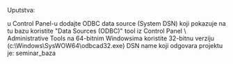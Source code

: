 Uputstva:

u Control Panel-u dodajte ODBC data source (System DSN) koji pokazuje na tu bazu
koristite "Data Sources (ODBC)" tool iz Control Panel \ Administrative Tools
na 64-bitnim Windowsima koristite 32-bitnu verziju (c:\Windows\SysWOW64\odbcad32.exe)
DSN name koji odgovara projektu je: seminar_baza
